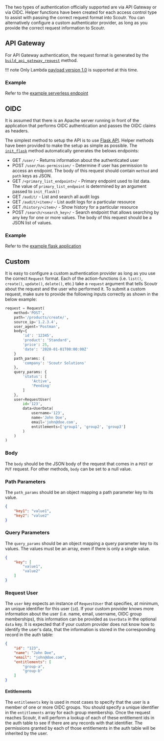 The two types of authentication officially supported are via API Gateway or via OIDC. Helper functions have been
created for each access control type to assist with passing the correct request format into Scoutr. You can
alternatively configure a custom authenticator provider, as long as you provide the correct request information
to Scoutr.

## API Gateway
For API Gateway authentication, the request format is generated by the
[`build_api_gateway_request`](https://github.com/MichaelPalmer1/scoutr/blob/master/scoutr/helpers/api_gateway/utils.py#L7) method.

!!! note
    Only Lambda [payload version 1.0](https://docs.aws.amazon.com/apigateway/latest/developerguide/http-api-develop-integrations-lambda.html#1.0) is supported at this time.

### Example
Refer to the [example serverless endpoint](https://github.com/MichaelPalmer1/scoutr/blob/master/example/api_gateway/example/endpoints/list.py)

## OIDC
It is assumed that there is an Apache server running in front of the application that performs OIDC authentication
and passes the OIDC claims as headers.

The simplest method to setup the API is to use [Flask API](https://www.flaskapi.org/). Helper methods have been
provided to make the setup as simple as possible. The [`init_flask`](https://github.com/MichaelPalmer1/scoutr/blob/master/scoutr/helpers/flask/routes.py#L11) method
automatically generates the belows endpoints:

- GET `/user/` - Returns information about the authenticated user
- POST `/user/has-permission/` - Determine if user has permission to access an endpoint. The body of this request should
    contain `method` and `path` keys as JSON.
- GET `/<primary_list_endpoint>/` - Primary endpoint used to list data. The value of `primary_list_endpoint` is determined
    by an argument passed to `init_flask()`
- GET `/audit/` - List and search all audit logs
- GET `/audit/<item>/` - List audit logs for a particular resource
- GET `/history/<item>/` - Show history for a particular resource
- POST `/search/<search_key>/` - Search endpoint that allows searching by any key for one or more values. The body of
    this request should be a JSON list of values.

### Example
Refer to the [example flask application](https://github.com/MichaelPalmer1/scoutr/blob/master/example/flask/main.py)

## Custom
It is easy to configure a custom authentication provider as long as you use the correct `Request` format. Each of the
action-functions (i.e. `list()`, `create()`, `update()`, `delete()`, etc.) take a `request` argument that tells Scoutr
about the request and the user who performed it. To submit a custom request, make sure to provide the following inputs
correctly as shown in the below example:

```python
request = Request(
    method='POST',
    path='/products/create/',
    source_ip='1.2.3.4',
    user_agent='Postman',
    body={
        'id': '12345',
        'product': 'Standard',
        'price': 25,
        'date': '2020-01-01T00:00:00Z'
    }
    path_params: {
        'company': 'Scoutr Solutions'
    },
    query_params: {
        'status': [
            'Active',
            'Pending'
        ]
    },
    user=RequestUser(
        id='123',
        data=UserData(
            username='123',
            name='John Doe',
            email='john@doe.com',
            entitlements=['group1', 'group2', 'group3']
        )
    )
)
```

### Body
The `body` should be the JSON body of the request that comes in a `POST` or `PUT` request. For other methods, `body`
can be set to a null value.

### Path Parameters
The `path_params` should be an object mapping a path parameter key to its value.

```json
{
    "key1": "value1",
    "key2": "value2"
}
```

### Query Parameters
The `query_params` should be an object mapping a query parameter key to its values. The values must be an array, even
if there is only a single value.

```json
{
    "key": [
        "value1",
        "value2"
    ]
}
```

### Request User

The `user` key expects an instance of `RequestUser` that specifies, at minimum, an unique identifier for this
user (`id`). If your custom provider knows more information about the user
(i.e. name, email, username, OIDC group memberships), this information can be provided as `UserData` in the optional
`data` key. It is expected that if your custom provider does not know how to identify the user's data, that the
information is stored in the corresponding record in the auth table:

```json
{
    "id": "123",
    "name": "John Doe",
    "email": "john@doe.com",
    "entitlements": [
        "group-a",
        "group-b"
    ]
}
```

#### Entitlements
The `entitlements` key is used in most cases to specify that the user is a member of one or more OIDC groups. You should
specify a unique identifier in the `entitlements` array for each group membership. Once the request reaches Scoutr, it
will perform a lookup of each of these entitlement ids in the auth table to see if there are any records with that
identifier. The permissions granted by each of those entitlements in the auth table will be inherited by the user.
